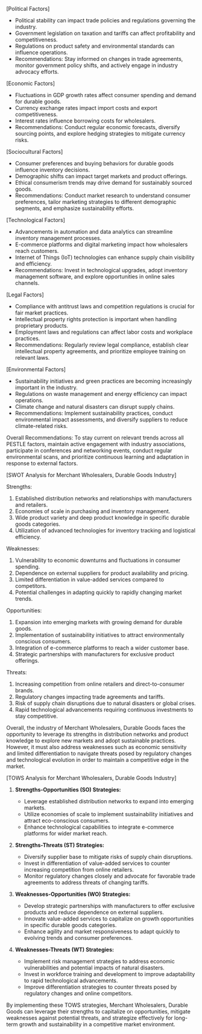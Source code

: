 [Political Factors]
- Political stability can impact trade policies and regulations governing the industry.
- Government legislation on taxation and tariffs can affect profitability and competitiveness.
- Regulations on product safety and environmental standards can influence operations.
- Recommendations: Stay informed on changes in trade agreements, monitor government policy shifts, and actively engage in industry advocacy efforts.

[Economic Factors]
- Fluctuations in GDP growth rates affect consumer spending and demand for durable goods.
- Currency exchange rates impact import costs and export competitiveness.
- Interest rates influence borrowing costs for wholesalers.
- Recommendations: Conduct regular economic forecasts, diversify sourcing points, and explore hedging strategies to mitigate currency risks.

[Sociocultural Factors]
- Consumer preferences and buying behaviors for durable goods influence inventory decisions.
- Demographic shifts can impact target markets and product offerings.
- Ethical consumerism trends may drive demand for sustainably sourced goods.
- Recommendations: Conduct market research to understand consumer preferences, tailor marketing strategies to different demographic segments, and emphasize sustainability efforts.

[Technological Factors]
- Advancements in automation and data analytics can streamline inventory management processes.
- E-commerce platforms and digital marketing impact how wholesalers reach customers.
- Internet of Things (IoT) technologies can enhance supply chain visibility and efficiency.
- Recommendations: Invest in technological upgrades, adopt inventory management software, and explore opportunities in online sales channels.

[Legal Factors]
- Compliance with antitrust laws and competition regulations is crucial for fair market practices.
- Intellectual property rights protection is important when handling proprietary products.
- Employment laws and regulations can affect labor costs and workplace practices.
- Recommendations: Regularly review legal compliance, establish clear intellectual property agreements, and prioritize employee training on relevant laws.

[Environmental Factors]
- Sustainability initiatives and green practices are becoming increasingly important in the industry.
- Regulations on waste management and energy efficiency can impact operations.
- Climate change and natural disasters can disrupt supply chains.
- Recommendations: Implement sustainability practices, conduct environmental impact assessments, and diversify suppliers to reduce climate-related risks.

Overall Recommendations: To stay current on relevant trends across all PESTLE factors, maintain active engagement with industry associations, participate in conferences and networking events, conduct regular environmental scans, and prioritize continuous learning and adaptation in response to external factors.

[SWOT Analysis for Merchant Wholesalers, Durable Goods Industry]

Strengths:
1. Established distribution networks and relationships with manufacturers and retailers.
2. Economies of scale in purchasing and inventory management.
3. Wide product variety and deep product knowledge in specific durable goods categories.
4. Utilization of advanced technologies for inventory tracking and logistical efficiency.

Weaknesses:
1. Vulnerability to economic downturns and fluctuations in consumer spending.
2. Dependence on external suppliers for product availability and pricing.
3. Limited differentiation in value-added services compared to competitors.
4. Potential challenges in adapting quickly to rapidly changing market trends.

Opportunities:
1. Expansion into emerging markets with growing demand for durable goods.
2. Implementation of sustainability initiatives to attract environmentally conscious consumers.
3. Integration of e-commerce platforms to reach a wider customer base.
4. Strategic partnerships with manufacturers for exclusive product offerings.

Threats:
1. Increasing competition from online retailers and direct-to-consumer brands.
2. Regulatory changes impacting trade agreements and tariffs.
3. Risk of supply chain disruptions due to natural disasters or global crises.
4. Rapid technological advancements requiring continuous investments to stay competitive.

Overall, the industry of Merchant Wholesalers, Durable Goods faces the opportunity to leverage its strengths in distribution networks and product knowledge to explore new markets and adopt sustainable practices. However, it must also address weaknesses such as economic sensitivity and limited differentiation to navigate threats posed by regulatory changes and technological evolution in order to maintain a competitive edge in the market.

[TOWS Analysis for Merchant Wholesalers, Durable Goods Industry]

1. **Strengths-Opportunities (SO) Strategies:**
   - Leverage established distribution networks to expand into emerging markets.
   - Utilize economies of scale to implement sustainability initiatives and attract eco-conscious consumers.
   - Enhance technological capabilities to integrate e-commerce platforms for wider market reach.
  
2. **Strengths-Threats (ST) Strategies:**
   - Diversify supplier base to mitigate risks of supply chain disruptions.
   - Invest in differentiation of value-added services to counter increasing competition from online retailers.
   - Monitor regulatory changes closely and advocate for favorable trade agreements to address threats of changing tariffs.
  
3. **Weaknesses-Opportunities (WO) Strategies:**
   - Develop strategic partnerships with manufacturers to offer exclusive products and reduce dependence on external suppliers.
   - Innovate value-added services to capitalize on growth opportunities in specific durable goods categories.
   - Enhance agility and market responsiveness to adapt quickly to evolving trends and consumer preferences.

4. **Weaknesses-Threats (WT) Strategies:**
   - Implement risk management strategies to address economic vulnerabilities and potential impacts of natural disasters.
   - Invest in workforce training and development to improve adaptability to rapid technological advancements.
   - Improve differentiation strategies to counter threats posed by regulatory changes and online competitors.

By implementing these TOWS strategies, Merchant Wholesalers, Durable Goods can leverage their strengths to capitalize on opportunities, mitigate weaknesses against potential threats, and strategize effectively for long-term growth and sustainability in a competitive market environment.

